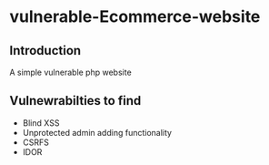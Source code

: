 # vulnerable-Ecommerce-website
## Introduction
A simple vulnerable php website 
## Vulnewrabilties to find 
* Blind XSS
* Unprotected admin adding functionality
* CSRFS
* IDOR
